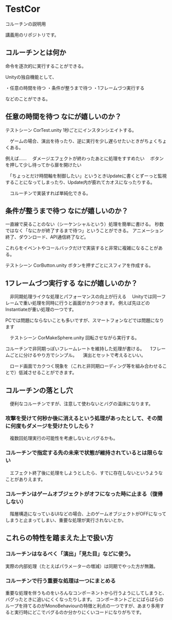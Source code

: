 # TestCor
コルーチンの説明用

講義用のリポジトリです。

## コルーチンとは何か

命令を逐次的に実行することができる。

Unityの独自機能として、

・任意の時間を待つ
・条件が整うまで待つ
・1フレームづつ実行する

などのことができる。

## 任意の時間を待つ なにが嬉しいのか？

テストシーン CorTest.unity
1秒ごとにインスタンシエイトする。

　ゲームの場合、演出を待ったり、逆に実行を少し遅らせたいときがちょくちょくある。

例えば……
　ダメージエフェクトが終わったあとに処理をすすめたい
　ボタンを押して少し待ってから扉を開けたい

　「ちょっとだけ時間軸を制御したい」というときUpdateに書くとずーっと監視することになってしまったり、Update内が膨れてカオスになったりする。

　コルーチンで実装すれば単純化できる。


## 条件が整うまで待つ なにが嬉しいのか？

一直線で戻ることのない（シーケンシャルという）処理を簡単に書ける。
秒数ではなく「なにかが終了するまで待つ」ということができる。
アニメーション終了、ダウンロード、API通信終了など。

これらをイベントやコールバックだけで実装すると非常に複雑になることがある。

テストシーン CorButton.unity
ボタンを押すごとにスフィアを作成する。


## 1フレームづつ実行する なにが嬉しいのか？

　非同期処理ライクな処理とパフォーマンスの向上が行える
　Unityでは同一フレームで重い処理を同時に行うと画面がカクつきます。
  例えば先ほどのInstantiateが重い処理の一つです。
  
  PCでは問題にならないことも多いですが、スマートフォンなどでは問題になります
 
　テストシーン CorMakeSphere.unity
  回転させながら実行する。
 
  コルーチンで非同期っぽいフレームレートを維持した処理が書ける。
　1フレームごとに分けるやり方でシンプル。
　演出とセットで考えるといい。
 
　ロード画面でカクつく現象を（これと非同期ローディング等を組み合わせることで）低減させることができます。



## コルーチンの落とし穴

　便利なコルーチンですが、注意して使わないとバグの温床になります。

### 攻撃を受けて何秒か後に消えるという処理があったとして、その間に何度もダメージを受けたりしたら？
　複数回処理実行の可能性を考慮しないとバグるかも。

### コルーチンで指定する先の未来で状態が維持されているとは限らない
　エフェクト終了後に処理をしようとしたら、すでに存在しないというようなことがありえます。

### コルーチンはゲームオブジェクトがオフになった時に止まる（復帰しない）
　階層構造になっているUIなどの場合、上のゲームオブジェクトがOFFになってしまうと止まってしまい、重要な処理が実行されないとか。
 
## これらの特性を踏まえた上で扱い方

### コルーチンはなるべく「演出」「見た目」などに使う。
実際の内部処理（たとえばパラメーターの増減）は同期でやった方が無難。

### コルーチンで行う重要な処理は一つにまとめる
重要な処理を伴うものをいろんなコンポーネントから行うようにしてしまうと、バグったときに追いにくくなったりします。
コンポーネントごとにばらばらのループを持てるのがMonoBehaviourの特徴と利点の一つですが、あまり多用すると実行時にどこでバグるのか分かりにくいコードになりがちです。
 
